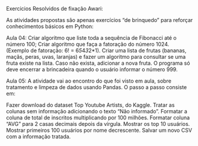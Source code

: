 Exercicios Resolvidos de fixação Awari:

As atividades propostas são apenas exercícios “de brinquedo” para reforçar conhecimentos básicos em Python:

Aula 04:
Criar algoritmo que liste toda a sequência de Fibonacci até o número 100;
Criar algoritmo que faça a fatoração do número 1024. (Exemplo de fatoração: 6! = 6*5*4*3*2*1).
Criar uma lista de frutas (bananas, maçãs, peras, uvas, laranjas) e fazer um algoritmo para consultar se uma fruta existe na lista. Caso não exista, adicionar a nova fruta. O programa só deve encerrar a brincadeira quando o usuário informar o número 999.

Aula 05:
A atividade vai ao encontro do que foi visto em aula, sobre tratamento e limpeza de dados usando Pandas. O passo a passo consiste em:

Fazer download do dataset Top Youtube Artists, do Kaggle. 
Tratar as colunas sem informação adicionando o texto “Não informado”.
Formatar a coluna de total de inscritos multiplicando por 100 milhões.
Formatar coluna “AVG” para 2 casas decimais depois da vírgula.
Mostrar os top 10 usuários.
Mostrar primeiros 100 usuários por nome decrescente.
Salvar um novo CSV com a informação tratada.

